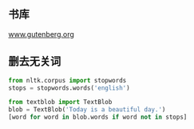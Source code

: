 ## 书库
www.gutenberg.org

## 删去无关词
```py
from nltk.corpus import stopwords
stops = stopwords.words('english')

from textblob import TextBlob
blob = TextBlob('Today is a beautiful day.')
[word for word in blob.words if word not in stops]
```
